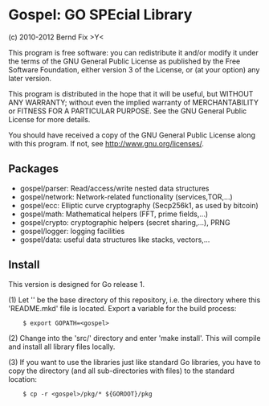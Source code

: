 
Gospel: GO SPEcial Library
==========================

(c) 2010-2012 Bernd Fix   >Y<

This program is free software: you can redistribute it and/or modify
it under the terms of the GNU General Public License as published by
the Free Software Foundation, either version 3 of the License, or (at
your option) any later version.

This program is distributed in the hope that it will be useful, but
WITHOUT ANY WARRANTY; without even the implied warranty of
MERCHANTABILITY or FITNESS FOR A PARTICULAR PURPOSE.  See the GNU
General Public License for more details.

You should have received a copy of the GNU General Public License
along with this program.  If not, see <http://www.gnu.org/licenses/>.

Packages
--------

- gospel/parser: Read/access/write nested data structures
- gospel/network: Network-related functionality (services,TOR,...)
- gospel/ecc: Elliptic curve cryptography (Secp256k1, as used by bitcoin)
- gospel/math: Mathematical helpers (FFT, prime fields,...)
- gospel/crypto: cryptographic helpers (secret sharing,...), PRNG
- gospel/logger: logging facilities
- gospel/data: useful data structures like stacks, vectors,...

Install
-------

This version is designed for Go release 1.

(1) Let '<gospel>' be the base directory of this repository, i.e. the
    directory where this 'README.mkd' file is located. Export a variable
    for the build process:
    
    	$ export GOPATH=<gospel>
     
(2) Change into the 'src/' directory and enter 'make install'. This will
    compile and install all library files locally.
    
(3) If you want to use the libraries just like standard Go libraries, you
    have to copy the directory (and all sub-directories with files) to the
    standard location:
    
    	$ cp -r <gospel>/pkg/* ${GOROOT}/pkg
